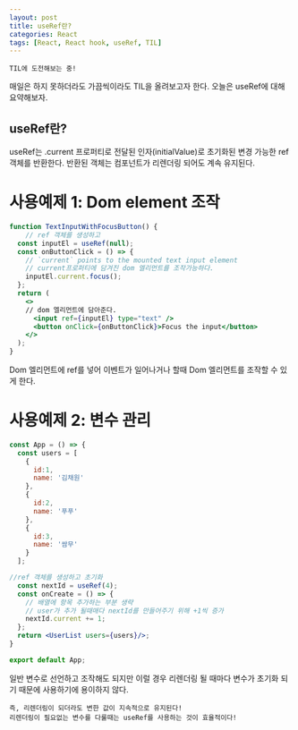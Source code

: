 ```yaml
---
layout: post
title: useRef란? 
categories: React
tags: [React, React hook, useRef, TIL]
---
```


`TIL에 도전해보는 중!`

매일은 하지 못하더라도 가끔씩이라도 TIL을 올려보고자 한다.
오늘은 useRef에 대해 요약해보자.

## useRef란?

useRef는 .current 프로퍼티로 전달된 인자(initialValue)로 초기화된 변경 가능한 ref 객체를 반환한다. 
반환된 객체는 컴포넌트가 리렌더링 되어도 계속 유지된다.

# 사용예제 1: Dom element 조작

```jsx
function TextInputWithFocusButton() {
    // ref 객체를 생성하고
  const inputEl = useRef(null);
  const onButtonClick = () => {
    // `current` points to the mounted text input element
    // current프로퍼티에 담겨진 dom 엘리먼트를 조작가능하다.
    inputEl.current.focus();
  };
  return (
    <>
    // dom 엘리먼트에 담아준다.
      <input ref={inputEl} type="text" />
      <button onClick={onButtonClick}>Focus the input</button>
    </>
  );
}
```

Dom 엘리먼트에 ref를 넣어 이벤트가 일어나거나 할때 Dom 엘리먼트를 조작할 수 있게 한다.

# 사용예제 2: 변수 관리

```jsx
const App = () => {
  const users = [
    {
      id:1,
      name: '김채원'
    },
    {
      id:2,
      name: '푸푸'
    },
    {
      id:3,
      name: '쌈무'
    }
  ];

//ref 객체를 생성하고 초기화
  const nextId = useRef(4);
  const onCreate = () => {
    // 배열에 항목 추가하는 부분 생략
    // user가 추가 될때매다 nextId를 만들어주기 위해 +1씩 증가
    nextId.current += 1; 
  };
  return <UserList users={users}/>;
}

export default App;
```

일반 변수로 선언하고 조작해도 되지만 이럴 경우 리렌더링 될 때마다 변수가 초기화 되기 때문에 사용하기에 용이하지 않다.

    즉, 리렌더링이 되더라도 변한 값이 지속적으로 유지된다!
    리렌더링이 필요없는 변수를 다룰때는 useRef를 사용하는 것이 효율적이다!